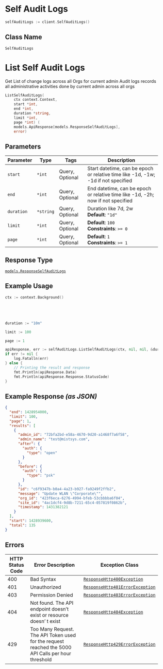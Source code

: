 # Self Audit Logs

```go
selfAuditLogs := client.SelfAuditLogs()
```

## Class Name

`SelfAuditLogs`


# List Self Audit Logs

Get List of change logs across all Orgs for current admin
Audit logs records all administrative activities done by current admin across all orgs

```go
ListSelfAuditLogs(
    ctx context.Context,
    start *int,
    end *int,
    duration *string,
    limit *int,
    page *int) (
    models.ApiResponse[models.ResponseSelfAuditLogs],
    error)
```

## Parameters

| Parameter | Type | Tags | Description |
|  --- | --- | --- | --- |
| `start` | `*int` | Query, Optional | Start datetime, can be epoch or relative time like -1d, -1w; -1d if not specified |
| `end` | `*int` | Query, Optional | End datetime, can be epoch or relative time like -1d, -2h; now if not specified |
| `duration` | `*string` | Query, Optional | Duration like 7d, 2w<br>**Default**: `"1d"` |
| `limit` | `*int` | Query, Optional | **Default**: `100`<br>**Constraints**: `>= 0` |
| `page` | `*int` | Query, Optional | **Default**: `1`<br>**Constraints**: `>= 1` |

## Response Type

[`models.ResponseSelfAuditLogs`](../../doc/models/response-self-audit-logs.md)

## Example Usage

```go
ctx := context.Background()





duration := "10m"

limit := 100

page := 1

apiResponse, err := selfAuditLogs.ListSelfAuditLogs(ctx, nil, nil, &duration, &limit, &page)
if err != nil {
    log.Fatalln(err)
} else {
    // Printing the result and response
    fmt.Println(apiResponse.Data)
    fmt.Println(apiResponse.Response.StatusCode)
}
```

## Example Response *(as JSON)*

```json
{
  "end": 1428954000,
  "limit": 100,
  "page": 1,
  "results": [
    {
      "admin_id": "72bfa2bd-e58a-4670-9d20-a1468f7a6f58",
      "admin_name": "test@mistsys.com",
      "after": {
        "auth": {
          "type": "open"
        }
      },
      "before": {
        "auth": {
          "type": "psk"
        }
      },
      "id": "c6f9347b-b0a4-4a23-b927-fa9249f2ffb2",
      "message": "Update WLAN \"Corporate\"",
      "org_id": "423f6eca-6276-4994-bfeb-53cbbbba6f04",
      "site_id": "4ac1dcf4-9d8b-7211-65c4-057819f0862b",
      "timestamp": 1431382121
    }
  ],
  "start": 1428939600,
  "total": 135
}
```

## Errors

| HTTP Status Code | Error Description | Exception Class |
|  --- | --- | --- |
| 400 | Bad Syntax | [`ResponseHttp400Exception`](../../doc/models/response-http-400-exception.md) |
| 401 | Unauthorized | [`ResponseHttp401ErrorException`](../../doc/models/response-http-401-error-exception.md) |
| 403 | Permission Denied | [`ResponseHttp403ErrorException`](../../doc/models/response-http-403-error-exception.md) |
| 404 | Not found. The API endpoint doesn’t exist or resource doesn’ t exist | [`ResponseHttp404Exception`](../../doc/models/response-http-404-exception.md) |
| 429 | Too Many Request. The API Token used for the request reached the 5000 API Calls per hour threshold | [`ResponseHttp429ErrorException`](../../doc/models/response-http-429-error-exception.md) |

